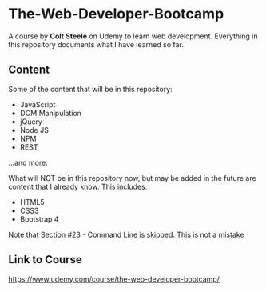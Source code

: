 # The-Web-Developer-Bootcamp

A course by __Colt Steele__ on Udemy to learn web development. Everything in this repository documents what I have learned so far.

## Content

Some of the content that will be in this repository:

- JavaScript
- DOM Manipulation
- jQuery
- Node JS
- NPM
- REST

...and more.

What will NOT be in this repository now, but may be added in the future are content that I already know. This includes:

- HTML5
- CSS3
- Bootstrap 4

Note that Section #23 - Command Line is skipped. This is not a mistake

## Link to Course
https://www.udemy.com/course/the-web-developer-bootcamp/
